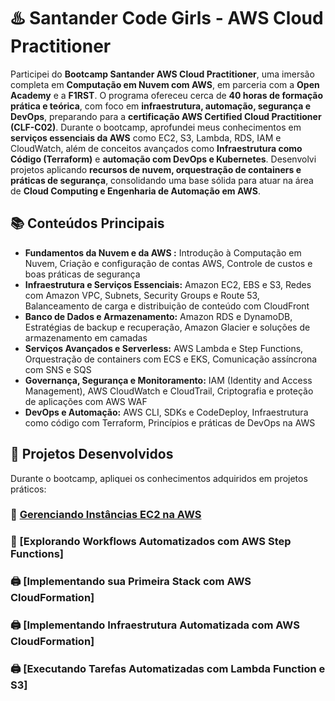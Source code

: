# ♨️ **Santander Code Girls - AWS Cloud Practitioner**

Participei do **Bootcamp Santander AWS Cloud Practitioner**, uma imersão completa em **Computação em Nuvem com AWS**, em parceria com a **Open Academy** e a **F1RST**. O programa ofereceu cerca de **40 horas de formação prática e teórica**, 
com foco em **infraestrutura, automação, segurança e DevOps**, preparando para a **certificação AWS Certified Cloud Practitioner (CLF-C02)**.
Durante o bootcamp, aprofundei meus conhecimentos em **serviços essenciais da AWS** como EC2, S3, Lambda, RDS, IAM e CloudWatch, além de conceitos avançados como **Infraestrutura como Código (Terraform)** e **automação com DevOps e Kubernetes**.
Desenvolvi projetos aplicando **recursos de nuvem, orquestração de containers e práticas de segurança**, consolidando uma base sólida para atuar na área de **Cloud Computing e Engenharia de Automação em AWS**.

## **📚 Conteúdos Principais**

- **Fundamentos da Nuvem e da AWS :** Introdução à Computação em Nuvem, Criação e configuração de contas AWS, Controle de custos e boas práticas de segurança
- **Infraestrutura e Serviços Essenciais:** Amazon EC2, EBS e S3, Redes com Amazon VPC, Subnets, Security Groups e Route 53, Balanceamento de carga e distribuição de conteúdo com CloudFront
- **Banco de Dados e Armazenamento:** Amazon RDS e DynamoDB, Estratégias de backup e recuperação, Amazon Glacier e soluções de armazenamento em camadas
- **Serviços Avançados e Serverless:** AWS Lambda e Step Functions, Orquestração de containers com ECS e EKS, Comunicação assíncrona com SNS e SQS
- **Governança, Segurança e Monitoramento:** IAM (Identity and Access Management), AWS CloudWatch e CloudTrail, Criptografia e proteção de aplicações com AWS WAF
- **DevOps e Automação:** AWS CLI, SDKs e CodeDeploy, Infraestrutura como código com Terraform, Princípios e práticas de DevOps na AWS

## **📂 Projetos Desenvolvidos**
Durante o bootcamp, apliquei os conhecimentos adquiridos em projetos práticos:

### 🏦 [Gerenciando Instâncias EC2 na AWS](https://github.com/guimanaira/Bootcamp-Santander-Code_Girls-2025/blob/main/01_Gerenciando_Inst%C3%A2ncias_EC2_na_AWS/01_Gerenciando_Inst%C3%A2ncias_EC2_na_AWS.md)
### 🏦 [Explorando Workflows Automatizados com AWS Step Functions]
### 🖨️ [Implementando sua Primeira Stack com AWS CloudFormation]
### 🖨️ [Implementando Infraestrutura Automatizada com AWS CloudFormation]
### 🖨️ [Executando Tarefas Automatizadas com Lambda Function e S3]
